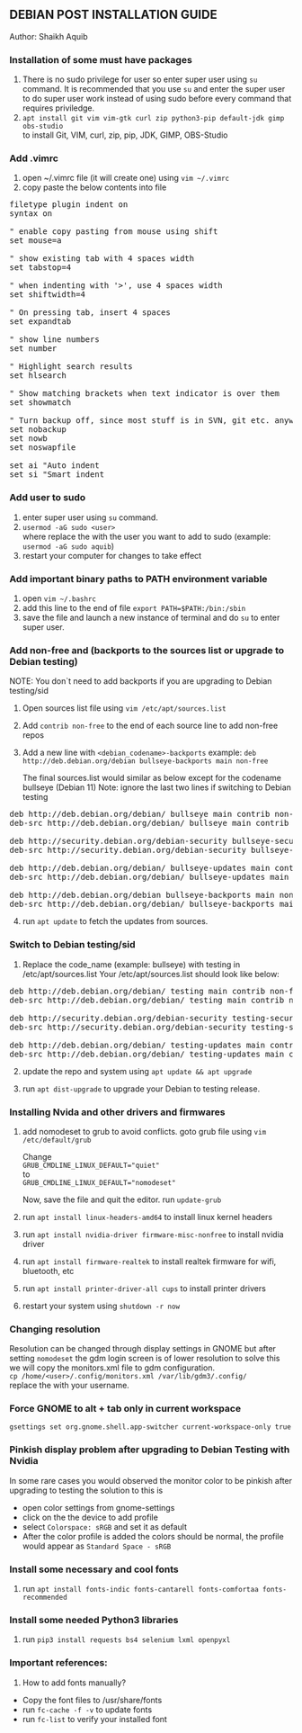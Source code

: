 ## DEBIAN POST INSTALLATION GUIDE

Author: Shaikh Aquib


### Installation of some must have packages
1) There is no sudo privilege for user so enter super user using
`su` command. It is recommended that you use `su` and enter the super user to do super user work instead of using sudo before every command that requires priviledge.
2) `apt install git vim vim-gtk curl zip python3-pip default-jdk gimp obs-studio` <br/>
to install Git, VIM, curl, zip, pip, JDK, GIMP, OBS-Studio


### Add .vimrc
1) open ~/.vimrc file (it will create one) using `vim ~/.vimrc`
2) copy paste the below contents into file<br/>

<pre>
filetype plugin indent on
syntax on

" enable copy pasting from mouse using shift
set mouse=a

" show existing tab with 4 spaces width
set tabstop=4

" when indenting with '>', use 4 spaces width
set shiftwidth=4

" On pressing tab, insert 4 spaces
set expandtab

" show line numbers
set number

" Highlight search results
set hlsearch

" Show matching brackets when text indicator is over them
set showmatch

" Turn backup off, since most stuff is in SVN, git etc. anyway...
set nobackup
set nowb
set noswapfile

set ai "Auto indent
set si "Smart indent
</pre>

### Add user to sudo
1) enter super user using `su` command.
2) `usermod -aG sudo <user>` <br/> where replace the <user> with the user you want to add to sudo
   (example: `usermod -aG sudo aquib`)
3) restart your computer for changes to take effect


### Add important binary paths to PATH environment variable
1) open `vim ~/.bashrc`
2) add this line to the end of file `export PATH=$PATH:/bin:/sbin`
3) save the file and launch a new instance of terminal and do `su` to enter super user.


### Add non-free and (backports to the sources list or upgrade to Debian testing)
NOTE: You don`t need to add backports if you are upgrading to Debian testing/sid

1) Open sources list file using `vim /etc/apt/sources.list`
2) Add `contrib non-free` to the end of each source line to add non-free repos
3) Add a new line with `<debian_codename>-backports`
   example: `deb http://deb.debian.org/debian bullseye-backports main non-free`

   The final sources.list would similar as below except for the codename bullseye (Debian 11)
   Note: ignore the last two lines if switching to Debian testing
<pre>
deb http://deb.debian.org/debian/ bullseye main contrib non-free
deb-src http://deb.debian.org/debian/ bullseye main contrib non-free

deb http://security.debian.org/debian-security bullseye-security main contrib non-free
deb-src http://security.debian.org/debian-security bullseye-security main contrib non-free

deb http://deb.debian.org/debian/ bullseye-updates main contrib non-free
deb-src http://deb.debian.org/debian/ bullseye-updates main contrib non-free

deb http://deb.debian.org/debian bullseye-backports main non-free
deb-src http://deb.debian.org/debian/ bullseye-backports main non-free
</pre>
4) run `apt update` to fetch the updates from sources.


### Switch to Debian testing/sid 
1) Replace the code_name (example: bullseye) with testing in /etc/apt/sources.list
   Your /etc/apt/sources.list should look like below:
<pre>
deb http://deb.debian.org/debian/ testing main contrib non-free
deb-src http://deb.debian.org/debian/ testing main contrib non-free

deb http://security.debian.org/debian-security testing-security main contrib non-free
deb-src http://security.debian.org/debian-security testing-security main contrib non-free

deb http://deb.debian.org/debian/ testing-updates main contrib non-free
deb-src http://deb.debian.org/debian/ testing-updates main contrib non-free
</pre>
2) update the repo and system using `apt update && apt upgrade`

3) run `apt dist-upgrade` to upgrade your Debian to testing release.


### Installing Nvida and other drivers and firmwares
1) add nomodeset to grub to avoid conflicts.
   goto grub file using
   `vim /etc/default/grub`
 
   Change<br>`GRUB_CMDLINE_LINUX_DEFAULT="quiet"`
   <br>to</br>
   `GRUB_CMDLINE_LINUX_DEFAULT="nomodeset"`

   Now, save the file and quit the editor.
   run `update-grub`

2) run `apt install linux-headers-amd64` to install linux kernel headers
3) run `apt install nvidia-driver firmware-misc-nonfree` to install nvidia driver
4) run `apt install firmware-realtek` to install realtek firmware for wifi, bluetooth, etc
5) run `apt install printer-driver-all cups` to install printer drivers
6) restart your system using `shutdown -r now`


### Changing resolution
Resolution can be changed through display settings in GNOME
but after setting `nomodeset` the gdm login screen is of lower resolution
to solve this we will copy the monitors.xml file to gdm configuration. <br/>
`cp /home/<user>/.config/monitors.xml /var/lib/gdm3/.config/`
<br>replace the <user> with your username.


### Force GNOME to alt + tab only in current workspace
`gsettings set org.gnome.shell.app-switcher current-workspace-only true`


### Pinkish display problem after upgrading to Debian Testing with Nvidia
In some rare cases you would observed the monitor color to be pinkish after upgrading to testing
the solution to this is 
- open color settings from gnome-settings
- click on the the device to add profile
- select `Colorspace: sRGB` and set it as default
- After the color profile is added the colors should be normal, the profile would appear as 
`Standard Space - sRGB`


### Install some necessary and cool fonts
1) run `apt install fonts-indic fonts-cantarell fonts-comfortaa fonts-recommended`

### Install some needed Python3 libraries
1) run `pip3 install requests bs4 selenium lxml openpyxl`


### Important references:
1) How to add fonts manually?
- Copy the font files to /usr/share/fonts</br>
- run `fc-cache -f -v` to update fonts</br>
- run `fc-list` to verify your installed font
